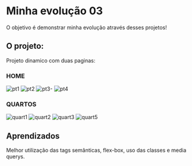 # Minha evolução 03
O objetivo é demonstrar minha evolução através desses projetos!

## O projeto:
Projeto dinamico com duas paginas:

### HOME

![pt1](https://user-images.githubusercontent.com/82615437/204053297-4c15d8c2-580f-4c7d-8499-625d23303df6.jpg)
![pt2](https://user-images.githubusercontent.com/82615437/204053299-3d6cdb47-204b-4b08-9e01-740271ef8661.jpg)
![pt3-](https://user-images.githubusercontent.com/82615437/204053302-f8eb9e21-79d8-4b01-86f0-de96d45ff08e.jpg)
![pt4](https://user-images.githubusercontent.com/82615437/204053303-db98eae6-bffd-488f-b750-7a321ef2e1bd.jpg)

### QUARTOS

![quart1](https://user-images.githubusercontent.com/82615437/204053304-94cc1d06-704d-4f62-a779-141aa54452cd.jpg)
![quart2](https://user-images.githubusercontent.com/82615437/204053305-85814445-caa4-4e9a-8bbf-16029881d387.jpg)
![quart3](https://user-images.githubusercontent.com/82615437/204053307-18aeb0e1-c981-4f24-99e2-17aa3d472b7b.jpg)
![quart5](https://user-images.githubusercontent.com/82615437/204053308-7fef3fcf-8656-4654-9292-5e328cc4f9d7.jpg)

## Aprendizados

Melhor utilização das tags semânticas, flex-box, uso das classes e media querys.

